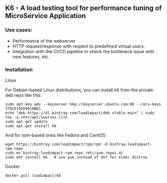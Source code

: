## K6 - A load testing tool for performance tuning of MicroService Application

### Use cases:
- Performance of the webserver 
- HTTP request/response with respect to predefined virtual users. 
- Integration with the CI/CD pipeline to check the botlleneck issue with new features, etc. 

### Installation 

Linux

For Debian-based Linux distributions, you can install k6 from the private deb repo like this:

``` 
sudo apt-key adv --keyserver hkp://keyserver.ubuntu.com:80 --recv-keys 379CE192D401AB61
echo "deb https://dl.bintray.com/loadimpact/deb stable main" | sudo tee -a /etc/apt/sources.list
sudo apt-get update
sudo apt-get install k6
``` 

And for rpm-based ones like Fedora and CentOS:

``` 
wget https://bintray.com/loadimpact/rpm/rpm -O bintray-loadimpact-rpm.repo
sudo mv bintray-loadimpact-rpm.repo /etc/yum.repos.d/
sudo dnf install k6   # use yum instead of dnf for older distros
``` 

Docker

``` docker pull loadimpact/k6 ``` 

